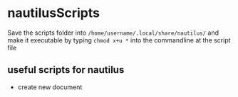 # nautilusScripts

Save the scripts folder into `/home/username/.local/share/nautilus/`
and make it executable by typing `chmod x+u *` into the commandline at the script file

## useful scripts for nautilus
- create new document
